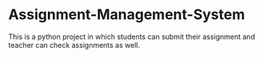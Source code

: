 # Assignment-Management-System
This is a python project in which students can submit their assignment and teacher can check assignments as well.
